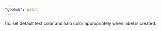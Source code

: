 ```yaml
---
"geohub": patch
---
```


fix: set default text color and halo color appropriately when label is created.

